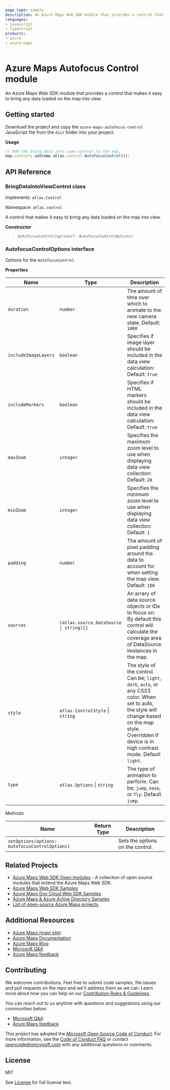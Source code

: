 ```yaml
---
page_type: sample
description: An Azure Maps Web SDK module that provides a control that makes it easy to bring any data loaded on the map into view.
languages:
- javascript
- typescript
products:
- azure
- azure-maps
---
```


# Azure Maps Autofocus Control module

An Azure Maps Web SDK module that provides a control that makes it easy to bring any data loaded on the map into view.

## Getting started

Download the project and copy the `azure-maps-autofocus-control` JavaScript file from the `dist` folder into your project.

**Usage**

```JavaScript
// Add the bring data into view control to the map.
map.controls.add(new atlas.control.AutofocusControl());
```

## API Reference

### BringDataIntoViewControl class

Implements: `atlas.Control`

Namespace: `atlas.control`

A control that makes it easy to bring any data loaded on the map into view.

**Constructor**

> `AutofocusControl(options?: AutofocusControlOptions)`

### AutofocusControlOptions interface

Options for the `AutofocusControl`.

**Properties** 

| Name | Type | Description |
|------|------|-------------|
| `duration` | `number` | The amount of time over which to animate to the new camera state. Default: `1000` |
| `includeImageLayers` | `boolean` | Specifies if image layer should be included in the data view calculation: Default: `true` |
| `includeMarkers` | `boolean` | Specifies if HTML markers should be included in the data view calculation: Default: `true` |
| `maxZoom` | `integer` | Specifies the maximum zoom level to use when displaying data view collection: Default: `20` |
| `minZoom` | `integer` | Specifies the minimum zoom level to use when displaying data view collection: Default: `1` |
| `padding` | `number` | The amount of pixel padding around the data to account for when setting the map view. Default: `100` |
| `sources` | `(atlas.source.DataSource \| string)[]` | An arrary of data source objects or IDs to focus on. By default this control will calculate the coverage area of DataSource imstances in the map. |
| `style` | `atlas.ControlStyle` \| `string` | The style of the control. Can be; `light`, `dark`, `auto`, or any CSS3 color. When set to auto, the style will change based on the map style. Overridden if device is in high contrast mode. Default `light`. |
| `type` | `atlas.Options` \| `string` | The type of animation to perform. Can be; `jump`, `ease`, or `fly`. Default `jump`. |

Methods

| Name | Return Type | Description |
|------|------|-------------|
| `setOptions(options: AutofocusControlOptions)` | | Sets the options on the control. |

## Related Projects

* [Azure Maps Web SDK Open modules](https://github.com/microsoft/Maps/blob/master/AzureMaps.md#open-web-sdk-modules) - A collection of open source modules that extend the Azure Maps Web SDK.
* [Azure Maps Web SDK Samples](https://github.com/Azure-Samples/AzureMapsCodeSamples)
* [Azure Maps Gov Cloud Web SDK Samples](https://github.com/Azure-Samples/AzureMapsGovCloudCodeSamples)
* [Azure Maps & Azure Active Directory Samples](https://github.com/Azure-Samples/Azure-Maps-AzureAD-Samples)
* [List of open-source Azure Maps projects](https://github.com/microsoft/Maps/blob/master/AzureMaps.md)

## Additional Resources

* [Azure Maps (main site)](https://azure.com/maps)
* [Azure Maps Documentation](https://docs.microsoft.com/azure/azure-maps/index)
* [Azure Maps Blog](https://azure.microsoft.com/blog/topics/azure-maps/)
* [Microsoft Q&A](https://docs.microsoft.com/answers/topics/azure-maps.html)
* [Azure Maps feedback](https://feedback.azure.com/forums/909172-azure-maps)

## Contributing

We welcome contributions. Feel free to submit code samples, file issues and pull requests on the repo and we'll address them as we can. 
Learn more about how you can help on our [Contribution Rules & Guidelines](https://github.com/Azure-Samples/azure-maps-bring-data-into-view-control/blob/main/CONTRIBUTING.md). 

You can reach out to us anytime with questions and suggestions using our communities below:
* [Microsoft Q&A](https://docs.microsoft.com/answers/topics/azure-maps.html)
* [Azure Maps feedback](https://feedback.azure.com/forums/909172-azure-maps)

This project has adopted the [Microsoft Open Source Code of Conduct](https://opensource.microsoft.com/codeofconduct/). 
For more information, see the [Code of Conduct FAQ](https://opensource.microsoft.com/codeofconduct/faq/) or 
contact [opencode@microsoft.com](mailto:opencode@microsoft.com) with any additional questions or comments.

## License

MIT
 
See [License](https://github.com/Azure-Samples/azure-maps-bring-data-into-view-control/blob/main/LICENSE.md) for full license text.
